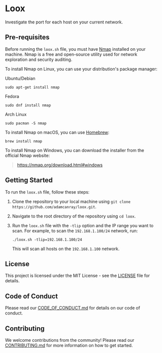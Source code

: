 # Loox

Investigate the port for each host on your current network.

## Pre-requisites

Before running the `loox.sh` file, you must have [Nmap](https://nmap.org/) installed on your machine. Nmap is a free and open-source utility used for network exploration and security auditing.

To install Nmap on Linux, you can use your distribution's package manager:

Ubuntu/Debian

```
sudo apt-get install nmap
```

Fedora

```
sudo dnf install nmap
```

Arch Linux

```
sudo pacman -S nmap
```

To install Nmap on macOS, you can use [Homebrew](https://brew.sh/):

```
brew install nmap
```

To install Nmap on Windows, you can download the installer from the official Nmap website:

> https://nmap.org/download.html#windows

## Getting Started

To run the `loox.sh` file, follow these steps:

1. Clone the repository to your local machine using `git clone https://github.com/adamcanray/loox.git`.

2. Navigate to the root directory of the repository using `cd loox`.

3. Run the `loox.sh` file with the `-tlip` option and the IP range you want to scan. For example, to scan the `192.168.1.100/24` network, run:

   ```
   ./loox.sh -tlip=192.168.1.100/24
   ```

   This will scan all hosts on the `192.168.1.100` network.

## License

This project is licensed under the MIT License - see the [LICENSE](LICENSE) file for details.

## Code of Conduct

Please read our [CODE_OF_CONDUCT.md](CODE_OF_CONDUCT.md) for details on our code of conduct.

## Contributing

We welcome contributions from the community! Please read our [CONTRIBUTING.md](CONTRIBUTING.md) for more information on how to get started.
